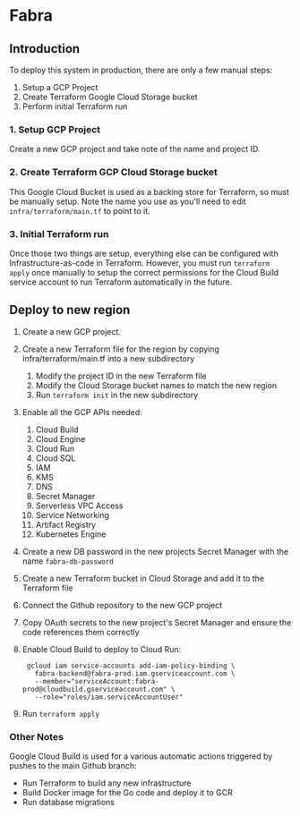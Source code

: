 # Fabra

## Introduction

To deploy this system in production, there are only a few manual steps:
1. Setup a GCP Project
1. Create Terraform Google Cloud Storage bucket
1. Perform initial Terraform run

### 1. Setup GCP Project
Create a new GCP project and take note of the name and project ID.

### 2. Create Terraform GCP Cloud Storage bucket
This Google Cloud Bucket is used as a backing store for Terraform, so must be manually setup. Note the name you use
as you'll need to edit `infra/terraform/main.tf` to point to it.

### 3. Initial Terraform run
Once those two things are setup, everything else can be configured with Infrastructure-as-code in Terraform. However,
you must run `terraform apply` once manually to setup the correct permissions for the Cloud Build service account to
run Terraform automatically in the future.

## Deploy to new region

1. Create a new GCP project.
1. Create a new Terraform file for the region by copying infra/terraform/main.tf into a new subdirectory
    1. Modify the project ID in the new Terraform file
    1. Modify the Cloud Storage bucket names to match the new region
    1. Run `terraform init` in the new subdirectory
1. Enable all the GCP APIs needed:
    1. Cloud Build
    1. Cloud Engine
    1. Cloud Run
    1. Cloud SQL
    1. IAM
    1. KMS
    1. DNS
    1. Secret Manager
    1. Serverless VPC Access
    1. Service Networking
    1. Artifact Registry
    1. Kubernetes Engine
1. Create a new DB password in the new projects Secret Manager with the name `fabra-db-password`
1. Create a new Terraform bucket in Cloud Storage and add it to the Terraform file
1. Connect the Github repository to the new GCP project
1. Copy OAuth secrets to the new project's Secret Manager and ensure the code references them correctly
1. Enable Cloud Build to deploy to Cloud Run:

        gcloud iam service-accounts add-iam-policy-binding \
          fabra-backend@fabra-prod.iam.gserviceaccount.com \
          --member="serviceAccount:fabra-prod@cloudbuild.gserviceaccount.com" \
          --role="roles/iam.serviceAccountUser"
1. Run `terraform apply`

### Other Notes
Google Cloud Build is used for a various automatic actions triggered by pushes to the main Github branch:
- Run Terraform to build any new infrastructure
- Build Docker image for the Go code and deploy it to GCR
- Run database migrations
